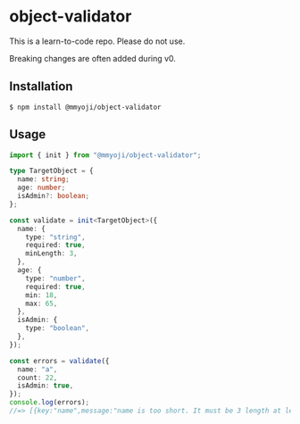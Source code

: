 # object-validator

This is a learn-to-code repo. Please do not use.

Breaking changes are often added during v0.

## Installation

```
$ npm install @mmyoji/object-validator
```

## Usage

```ts
import { init } from "@mmyoji/object-validator";

type TargetObject = {
  name: string;
  age: number;
  isAdmin?: boolean;
};

const validate = init<TargetObject>({
  name: {
    type: "string",
    required: true,
    minLength: 3,
  },
  age: {
    type: "number",
    required: true,
    min: 18,
    max: 65,
  },
  isAdmin: {
    type: "boolean",
  },
});

const errors = validate({
  name: "a",
  count: 22,
  isAdmin: true,
});
console.log(errors);
//=> [{key:"name",message:"name is too short. It must be 3 length at least."}]
```

